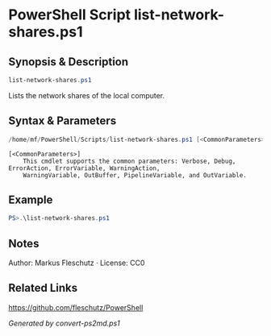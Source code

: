 # PowerShell Script list-network-shares.ps1

## Synopsis & Description
```powershell
list-network-shares.ps1
```

Lists the network shares of the local computer.

## Syntax & Parameters
```powershell
/home/mf/PowerShell/Scripts/list-network-shares.ps1 [<CommonParameters>]
```

```
[<CommonParameters>]
    This cmdlet supports the common parameters: Verbose, Debug, ErrorAction, ErrorVariable, WarningAction, 
    WarningVariable, OutBuffer, PipelineVariable, and OutVariable.
```

## Example
```powershell
PS>.\list-network-shares.ps1
```


## Notes
Author: Markus Fleschutz · License: CC0

## Related Links
https://github.com/fleschutz/PowerShell

*Generated by convert-ps2md.ps1*
